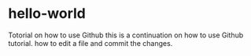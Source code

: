 # hello-world
Totorial on how to use Github
this is a continuation on how to use Github tutorial.
how to edit a file and commit the changes.

